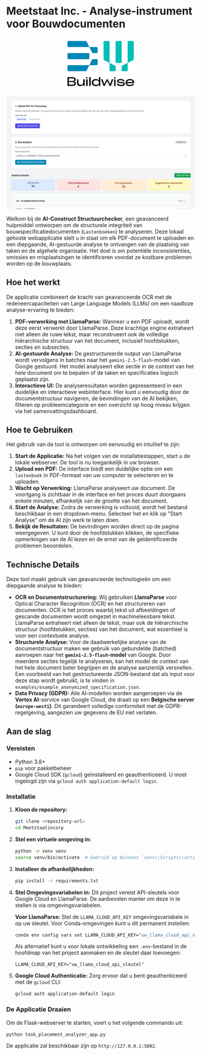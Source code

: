 # Meetstaat Inc. - Analyse-instrument voor Bouwdocumenten

<p align="center">
  <img src="assets/BWlogo.png" alt="Buildwise Logo" width="200"/>
</p>

![Screenshot van de tool](assets/Screenshot%202025-08-29%20172735.png)

Welkom bij de **AI-Construct Structuurchecker**, een geavanceerd hulpmiddel ontworpen om de structurele integriteit van bouwspecificatiedocumenten (`Lastenboeken`) te analyseren. Deze lokaal gehoste webapplicatie stelt u in staat om elk PDF-document te uploaden en een diepgaande, AI-gestuurde analyse te ontvangen van de plaatsing van taken en de algehele organisatie. Het doel is om potentiële inconsistenties, omissies en misplaatsingen te identificeren voordat ze kostbare problemen worden op de bouwplaats.

## Hoe het werkt

De applicatie combineert de kracht van geavanceerde OCR met de redeneercapaciteiten van Large Language Models (LLMs) om een naadloze analyse-ervaring te bieden:

1.  **PDF-verwerking met LlamaParse:** Wanneer u een PDF uploadt, wordt deze eerst verwerkt door LlamaParse. Deze krachtige engine extraheert niet alleen de ruwe tekst, maar reconstrueert ook de volledige hiërarchische structuur van het document, inclusief hoofdstukken, secties en subsecties.
2.  **AI-gestuurde Analyse:** De gestructureerde output van LlamaParse wordt vervolgens in batches naar het `gemini-2.5-flash`-model van Google gestuurd. Het model analyseert elke sectie in de context van het hele document om te bepalen of de taken en specificaties logisch geplaatst zijn.
3.  **Interactieve UI:** De analyseresultaten worden gepresenteerd in een duidelijke en interactieve webinterface. Hier kunt u eenvoudig door de documentstructuur navigeren, de bevindingen van de AI bekijken, filteren op probleemcategorie en een overzicht op hoog niveau krijgen via het samenvattingsdashboard.

## Hoe te Gebruiken

Het gebruik van de tool is ontworpen om eenvoudig en intuïtief te zijn:

1.  **Start de Applicatie:** Na het volgen van de installatiestappen, start u de lokale webserver. De tool is nu toegankelijk in uw browser.
2.  **Upload een PDF:** De interface biedt een duidelijke optie om een `lastenboek` in PDF-formaat van uw computer te selecteren en te uploaden.
3.  **Wacht op Verwerking:** LlamaParse analyseert uw document. De voortgang is zichtbaar in de interface en het proces duurt doorgaans enkele minuten, afhankelijk van de grootte van het document.
4.  **Start de Analyse:** Zodra de verwerking is voltooid, wordt het bestand beschikbaar in een dropdown-menu. Selecteer het en klik op "Start Analyse" om de AI zijn werk te laten doen.
5.  **Bekijk de Resultaten:** De bevindingen worden direct op de pagina weergegeven. U kunt door de hoofdstukken klikken, de specifieke opmerkingen van de AI lezen en de ernst van de geïdentificeerde problemen beoordelen.

## Technische Details

Deze tool maakt gebruik van geavanceerde technologieën om een diepgaande analyse te bieden:

-   **OCR en Documentstructurering:** Wij gebruiken **LlamaParse** voor Optical Character Recognition (OCR) en het structureren van documenten. OCR is het proces waarbij tekst uit afbeeldingen of gescande documenten wordt omgezet in machineleesbare tekst. LlamaParse extraheert niet alleen de tekst, maar ook de hiërarchische structuur (hoofdstukken, secties) van het document, wat essentieel is voor een contextuele analyse.
-   **Structurele Analyse:** Voor de daadwerkelijke analyse van de documentstructuur maken we gebruik van gebundelde (batched) aanroepen naar het **`gemini-2.5-flash`-model** van Google. Door meerdere secties tegelijk te analyseren, kan het model de context van het hele document beter begrijpen en de analyse aanzienlijk versnellen. Een voorbeeld van het gestructureerde JSON-bestand dat als input voor deze stap wordt gebruikt, is te vinden in `examples/example_anonymized_specification.json`.
-   **Data Privacy (GDPR):** Alle AI-modellen worden aangeroepen via de **Vertex AI**-service van Google Cloud, die draait op een **Belgische server (`europe-west1`)**. Dit garandeert volledige conformiteit met de GDPR-regelgeving, aangezien uw gegevens de EU niet verlaten.

## Aan de slag

### Vereisten

-   Python 3.8+
-   `pip` voor pakketbeheer
-   Google Cloud SDK (`gcloud`) geïnstalleerd en geauthenticeerd. U moet ingelogd zijn via `gcloud auth application-default login`.

### Installatie

1.  **Kloon de repository:**
    ```bash
    git clone <repository-url>
    cd Meetstaatincorp
    ```

2.  **Stel een virtuele omgeving in:**
    ```bash
    python -m venv venv
    source venv/bin/activate  # Gebruik op Windows `venv\\Scripts\\activate`
    ```

3.  **Installeer de afhankelijkheden:**
    ```bash
    pip install -r requirements.txt
    ```

4.  **Stel Omgevingsvariabelen in:**
    Dit project vereist API-sleutels voor Google Cloud en LlamaParse. De aanbevolen manier om deze in te stellen is via omgevingsvariabelen.

    **Voor LlamaParse:**
    Stel de `LLAMA_CLOUD_API_KEY` omgevingsvariabele in op uw sleutel. Voor Conda-omgevingen kunt u dit permanent instellen:
    ```bash
    conda env config vars set LLAMA_CLOUD_API_KEY="uw_llama_cloud_api_sleutel"
    ```
    Als alternatief kunt u voor lokale ontwikkeling een `.env`-bestand in de hoofdmap van het project aanmaken en de sleutel daar toevoegen:
    ```
    LLAMA_CLOUD_API_KEY="uw_llama_cloud_api_sleutel"
    ```

5.  **Google Cloud Authenticatie:**
    Zorg ervoor dat u bent geauthenticeerd met de `gcloud` CLI:
    ```bash
    gcloud auth application-default login
    ```

### De Applicatie Draaien

Om de Flask-webserver te starten, voert u het volgende commando uit:
```bash
python task_placement_analyzer_app.py
```
De applicatie zal beschikbaar zijn op `http://127.0.0.1:5002`.
